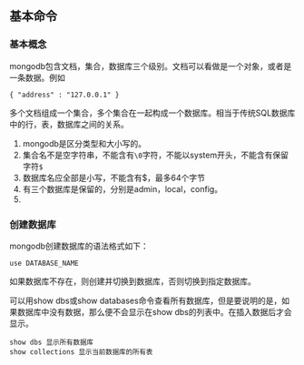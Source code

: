 
## 基本命令

### 基本概念

mongodb包含文档，集合，数据库三个级别。文档可以看做是一个对象，或者是一条数据。例如
```
{ "address" : "127.0.0.1" }

```
多个文档组成一个集合，多个集合在一起构成一个数据库。相当于传统SQL数据库中的行，表，数据库之间的关系。

1. mongodb是区分类型和大小写的。
2. 集合名不是空字符串，不能含有`\0`字符，不能以system开头，不能含有保留字符`$`
3. 数据库名应全部是小写，不能含有$，最多64个字节
4. 有三个数据库是保留的，分别是admin，local，config。
5. 


### 创建数据库

mongodb创建数据库的语法格式如下：
```
use DATABASE_NAME
```
如果数据库不存在，则创建并切换到数据库，否则切换到指定数据库。

可以用show dbs或show databases命令查看所有数据库，但是要说明的是，如果数据库中没有数据，那么便不会显示在show dbs的列表中。在插入数据后才会显示。

```
show dbs 显示所有数据库
show collections 显示当前数据库的所有表

```